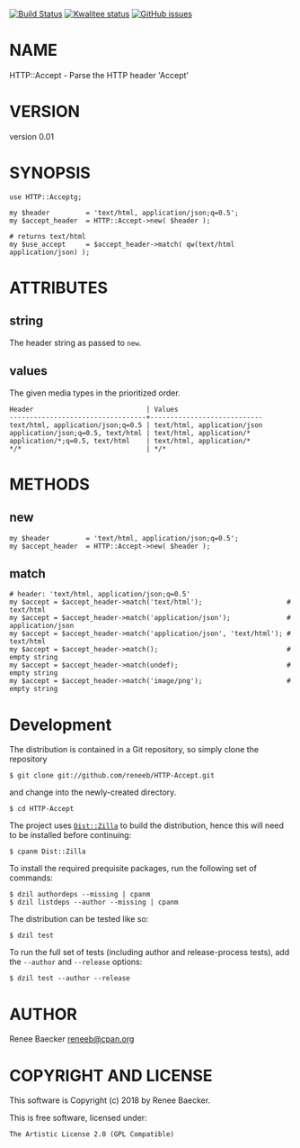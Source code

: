 [![Build Status](https://travis-ci.org/reneeb/HTTP-Accept.svg?branch=master)](https://travis-ci.org/reneeb/HTTP-Accept)
[![Kwalitee status](http://cpants.cpanauthors.org/dist/HTTP-Accept.png)](http://cpants.charsbar.org/dist/overview/HTTP-Accept)
[![GitHub issues](https://img.shields.io/github/issues/reneeb/HTTP-Accept.svg)](https://github.com/reneeb/HTTP-Accept/issues)

# NAME

HTTP::Accept - Parse the HTTP header 'Accept'

# VERSION

version 0.01

# SYNOPSIS

    use HTTP::Acceptg;
    
    my $header         = 'text/html, application/json;q=0.5';
    my $accept_header  = HTTP::Accept->new( $header );
    
    # returns text/html
    my $use_accept     = $accept_header->match( qw(text/html application/json) );

# ATTRIBUTES

## string

The header string as passed to `new`.

## values

The given media types in the prioritized order.

    Header                            | Values
    ----------------------------------+----------------------------
    text/html, application/json;q=0.5 | text/html, application/json
    application/json;q=0.5, text/html | text/html, application/*
    application/*;q=0.5, text/html    | text/html, application/*
    */*                               | */*

# METHODS

## new

    my $header         = 'text/html, application/json;q=0.5';
    my $accept_header  = HTTP::Accept->new( $header );

## match

    # header: 'text/html, application/json;q=0.5'
    my $accept = $accept_header->match('text/html');                     # text/html
    my $accept = $accept_header->match('application/json');              # application/json
    my $accept = $accept_header->match('application/json', 'text/html'); # text/html
    my $accept = $accept_header->match();                                # empty string
    my $accept = $accept_header->match(undef);                           # empty string
    my $accept = $accept_header->match('image/png');                     # empty string



# Development

The distribution is contained in a Git repository, so simply clone the
repository

```
$ git clone git://github.com/reneeb/HTTP-Accept.git
```

and change into the newly-created directory.

```
$ cd HTTP-Accept
```

The project uses [`Dist::Zilla`](https://metacpan.org/pod/Dist::Zilla) to
build the distribution, hence this will need to be installed before
continuing:

```
$ cpanm Dist::Zilla
```

To install the required prequisite packages, run the following set of
commands:

```
$ dzil authordeps --missing | cpanm
$ dzil listdeps --author --missing | cpanm
```

The distribution can be tested like so:

```
$ dzil test
```

To run the full set of tests (including author and release-process tests),
add the `--author` and `--release` options:

```
$ dzil test --author --release
```

# AUTHOR

Renee Baecker <reneeb@cpan.org>

# COPYRIGHT AND LICENSE

This software is Copyright (c) 2018 by Renee Baecker.

This is free software, licensed under:

    The Artistic License 2.0 (GPL Compatible)
